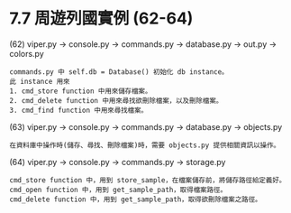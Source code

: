 # 7.7 周遊列國實例 \(62-64\)

\(62\) viper.py -&gt; console.py -&gt; commands.py -&gt; database.py -&gt; out.py -&gt; colors.py

```text
commands.py 中 self.db = Database() 初始化 db instance。
此 instance 用來
1. cmd_store function 中用來儲存檔案。
2. cmd_delete function 中用來尋找欲刪除檔案，以及刪除檔案。
3. cmd_find function 中用來尋找檔案。
```

\(63\) viper.py -&gt; console.py -&gt; commands.py -&gt; database.py -&gt; objects.py

```text
在資料庫中操作時(儲存、尋找、刪除檔案)時，需要 objects.py 提供相關資訊以操作。
```

\(64\) viper.py -&gt; console.py -&gt; commands.py -&gt; storage.py

```text
cmd_store function 中，用到 store_sample，在檔案儲存前，將儲存路徑給定義好。
cmd_open function 中，用到 get_sample_path，取得檔案路徑。
cmd_delete function 中，用到 get_sample_path，取得欲刪除檔案之路徑。
```

